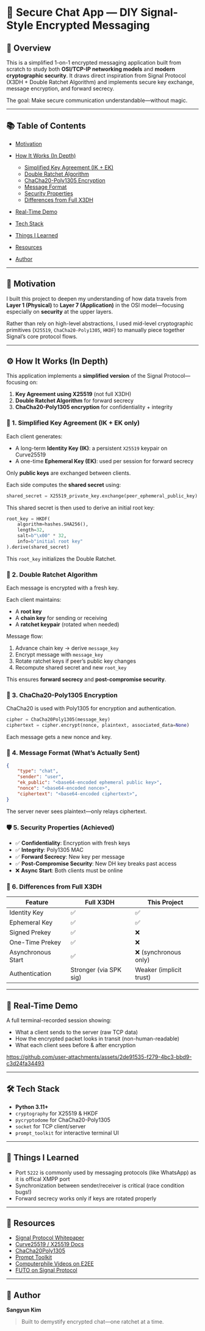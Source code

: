 # 🔐 Secure Chat App — DIY Signal-Style Encrypted Messaging

## 🧭 Overview

This is a simplified 1-on-1 encrypted messaging application built from scratch to study both **OSI/TCP-IP networking models** and **modern cryptographic security**. It draws direct inspiration from Signal Protocol (X3DH + Double Ratchet Algorithm) and implements secure key exchange, message encryption, and forward secrecy.

The goal: Make secure communication understandable—without magic.

---

## 📚 Table of Contents

* [Motivation](#motivation)
* [How It Works (In Depth)](#how-it-works-in-depth)

  * [Simplified Key Agreement (IK + EK)](#1-simplified-key-agreement-ik--ek-only)
  * [Double Ratchet Algorithm](#2-double-ratchet-algorithm)
  * [ChaCha20-Poly1305 Encryption](#3-chacha20-poly1305-encryption)
  * [Message Format](#4-message-format-whats-actually-sent)
  * [Security Properties](#5-security-properties-achieved)
  * [Differences from Full X3DH](#6-differences-from-full-x3dh)
* [Real-Time Demo](#real-time-demo)
* [Tech Stack](#tech-stack)
* [Things I Learned](#things-i-learned)
* [Resources](#resources)
* [Author](#author)

---

## 🚀 Motivation

I built this project to deepen my understanding of how data travels from **Layer 1 (Physical)** to **Layer 7 (Application)** in the OSI model—focusing especially on **security** at the upper layers.

Rather than rely on high-level abstractions, I used mid-level cryptographic primitives (`X25519`, `ChaCha20-Poly1305`, `HKDF`) to manually piece together Signal’s core protocol flows.

---

## ⚙️ How It Works (In Depth)

This application implements a **simplified version** of the Signal Protocol—focusing on:

1. **Key Agreement using X25519** (not full X3DH)
2. **Double Ratchet Algorithm** for forward secrecy
3. **ChaCha20-Poly1305 encryption** for confidentiality + integrity

### 🔐 1. Simplified Key Agreement (IK + EK only)

Each client generates:

* A long-term **Identity Key (IK)**: a persistent `X25519` keypair on Curve25519
* A one-time **Ephemeral Key (EK)**: used per session for forward secrecy

Only **public keys** are exchanged between clients.

Each side computes the **shared secret** using:

```python
shared_secret = X25519_private_key.exchange(peer_ephemeral_public_key)
```

This shared secret is then used to derive an initial root key:

```python
root_key = HKDF(
    algorithm=hashes.SHA256(),
    length=32,
    salt=b"\x00" * 32,
    info=b"initial root key"
).derive(shared_secret)
```

This `root_key` initializes the Double Ratchet.

### 🔁 2. Double Ratchet Algorithm

Each message is encrypted with a fresh key.

Each client maintains:

* A **root key**
* A **chain key** for sending or receiving
* A **ratchet keypair** (rotated when needed)

Message flow:

1. Advance chain key → derive `message_key`
2. Encrypt message with `message_key`
3. Rotate ratchet keys if peer’s public key changes
4. Recompute shared secret and new `root_key`

This ensures **forward secrecy** and **post-compromise security**.

### 🔐 3. ChaCha20-Poly1305 Encryption

ChaCha20 is used with Poly1305 for encryption and authentication.

```python
cipher = ChaCha20Poly1305(message_key)
ciphertext = cipher.encrypt(nonce, plaintext, associated_data=None)
```

Each message gets a new nonce and key.

### 📡 4. Message Format (What’s Actually Sent)

```json
{
    "type": "chat",
    "sender": "user",
    "ek_public": "<base64-encoded ephemeral public key>",
    "nonce": "<base64-encoded nonce>",
    "ciphertext": "<base64-encoded ciphertext>",
}
```

The server never sees plaintext—only relays ciphertext.

### 🛡️ 5. Security Properties (Achieved)

* ✅ **Confidentiality**: Encryption with fresh keys
* ✅ **Integrity**: Poly1305 MAC
* ✅ **Forward Secrecy**: New key per message
* ✅ **Post-Compromise Security**: New DH key breaks past access
* ❌ **Async Start**: Both clients must be online

### 🔄 6. Differences from Full X3DH

| Feature            | Full X3DH              | This Project            |
| ------------------ | ---------------------- | ----------------------- |
| Identity Key       | ✅                      | ✅                       |
| Ephemeral Key      | ✅                      | ✅                       |
| Signed Prekey      | ✅                      | ❌                       |
| One-Time Prekey    | ✅                      | ❌                       |
| Asynchronous Start | ✅                      | ❌ (synchronous only)    |
| Authentication     | Stronger (via SPK sig) | Weaker (implicit trust) |

---

## 🎥 Real-Time Demo

A full terminal-recorded session showing:
* What a client sends to the server (raw TCP data)
* How the encrypted packet looks in transit (non-human-readable)
* What each client sees before & after encryption

https://github.com/user-attachments/assets/2de91535-f279-4bc3-bbd9-c3d24fa34493

---

## 🛠️ Tech Stack

* **Python 3.11+**
* `cryptography` for X25519 & HKDF
* `pycryptodome` for ChaCha20-Poly1305
* `socket` for TCP client/server
* `prompt_toolkit` for interactive terminal UI

---

## 🧠 Things I Learned

* Port `5222` is commonly used by messaging protocols (like WhatsApp) as it is offical XMPP port
* Synchronization between sender/receiver is critical (race condition bugs!)
* Forward secrecy works only if keys are rotated properly

---

## 📖 Resources

* [Signal Protocol Whitepaper](https://signal.org/docs/)
* [Curve25519 / X25519 Docs](https://cryptography.io/en/latest/hazmat/primitives/asymmetric/x25519/)
* [ChaCha20Poly1305](https://pycryptodome.readthedocs.io/en/latest/src/cipher/chacha20_poly1305.html)
* [Prompt Toolkit](https://python-prompt-toolkit.readthedocs.io/en/master/)
* [Computerphile Videos on E2EE](https://www.youtube.com/@Computerphile)
* [FUTO on Signal Protocol](https://www.youtube.com/watch?v=kdlzSZxMpgw&ab_channel=FUTO)

---

## 👤 Author

**Sangyun Kim**
> Built to demystify encrypted chat—one ratchet at a time.

